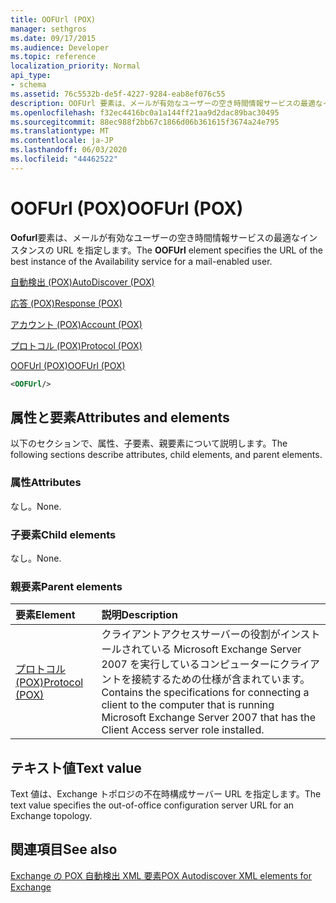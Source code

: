 ```yaml
---
title: OOFUrl (POX)
manager: sethgros
ms.date: 09/17/2015
ms.audience: Developer
ms.topic: reference
localization_priority: Normal
api_type:
- schema
ms.assetid: 76c5532b-de5f-4227-9284-eab8ef076c55
description: OOFUrl 要素は、メールが有効なユーザーの空き時間情報サービスの最適なインスタンスの URL を指定します。
ms.openlocfilehash: f32ec4416bc0a1a144ff21aa9d2dac89bac30495
ms.sourcegitcommit: 88ec988f2bb67c1866d06b361615f3674a24e795
ms.translationtype: MT
ms.contentlocale: ja-JP
ms.lasthandoff: 06/03/2020
ms.locfileid: "44462522"
---
```

# <a name="oofurl-pox"></a><span data-ttu-id="0d7be-103">OOFUrl (POX)</span><span class="sxs-lookup"><span data-stu-id="0d7be-103">OOFUrl (POX)</span></span>

<span data-ttu-id="0d7be-104">**Oofurl**要素は、メールが有効なユーザーの空き時間情報サービスの最適なインスタンスの URL を指定します。</span><span class="sxs-lookup"><span data-stu-id="0d7be-104">The **OOFUrl** element specifies the URL of the best instance of the Availability service for a mail-enabled user.</span></span> 
  
[<span data-ttu-id="0d7be-105">自動検出 (POX)</span><span class="sxs-lookup"><span data-stu-id="0d7be-105">AutoDiscover (POX)</span></span>](autodiscover-pox.md)
  
[<span data-ttu-id="0d7be-106">応答 (POX)</span><span class="sxs-lookup"><span data-stu-id="0d7be-106">Response (POX)</span></span>](response-pox.md)
  
[<span data-ttu-id="0d7be-107">アカウント (POX)</span><span class="sxs-lookup"><span data-stu-id="0d7be-107">Account (POX)</span></span>](account-pox.md)
  
[<span data-ttu-id="0d7be-108">プロトコル (POX)</span><span class="sxs-lookup"><span data-stu-id="0d7be-108">Protocol (POX)</span></span>](protocol-pox.md)
  
[<span data-ttu-id="0d7be-109">OOFUrl (POX)</span><span class="sxs-lookup"><span data-stu-id="0d7be-109">OOFUrl (POX)</span></span>](oofurl-pox.md)
  
```xml
<OOFUrl/>
```

## <a name="attributes-and-elements"></a><span data-ttu-id="0d7be-110">属性と要素</span><span class="sxs-lookup"><span data-stu-id="0d7be-110">Attributes and elements</span></span>

<span data-ttu-id="0d7be-111">以下のセクションで、属性、子要素、親要素について説明します。</span><span class="sxs-lookup"><span data-stu-id="0d7be-111">The following sections describe attributes, child elements, and parent elements.</span></span>
  
### <a name="attributes"></a><span data-ttu-id="0d7be-112">属性</span><span class="sxs-lookup"><span data-stu-id="0d7be-112">Attributes</span></span>

<span data-ttu-id="0d7be-113">なし。</span><span class="sxs-lookup"><span data-stu-id="0d7be-113">None.</span></span>
  
### <a name="child-elements"></a><span data-ttu-id="0d7be-114">子要素</span><span class="sxs-lookup"><span data-stu-id="0d7be-114">Child elements</span></span>

<span data-ttu-id="0d7be-115">なし。</span><span class="sxs-lookup"><span data-stu-id="0d7be-115">None.</span></span>
  
### <a name="parent-elements"></a><span data-ttu-id="0d7be-116">親要素</span><span class="sxs-lookup"><span data-stu-id="0d7be-116">Parent elements</span></span>

|<span data-ttu-id="0d7be-117">**要素**</span><span class="sxs-lookup"><span data-stu-id="0d7be-117">**Element**</span></span>|<span data-ttu-id="0d7be-118">**説明**</span><span class="sxs-lookup"><span data-stu-id="0d7be-118">**Description**</span></span>|
|:-----|:-----|
|[<span data-ttu-id="0d7be-119">プロトコル (POX)</span><span class="sxs-lookup"><span data-stu-id="0d7be-119">Protocol (POX)</span></span>](protocol-pox.md) <br/> |<span data-ttu-id="0d7be-120">クライアントアクセスサーバーの役割がインストールされている Microsoft Exchange Server 2007 を実行しているコンピューターにクライアントを接続するための仕様が含まれています。</span><span class="sxs-lookup"><span data-stu-id="0d7be-120">Contains the specifications for connecting a client to the computer that is running Microsoft Exchange Server 2007 that has the Client Access server role installed.</span></span>  <br/> |
   
## <a name="text-value"></a><span data-ttu-id="0d7be-121">テキスト値</span><span class="sxs-lookup"><span data-stu-id="0d7be-121">Text value</span></span>

<span data-ttu-id="0d7be-122">Text 値は、Exchange トポロジの不在時構成サーバー URL を指定します。</span><span class="sxs-lookup"><span data-stu-id="0d7be-122">The text value specifies the out-of-office configuration server URL for an Exchange topology.</span></span>
  
## <a name="see-also"></a><span data-ttu-id="0d7be-123">関連項目</span><span class="sxs-lookup"><span data-stu-id="0d7be-123">See also</span></span>



[<span data-ttu-id="0d7be-124">Exchange の POX 自動検出 XML 要素</span><span class="sxs-lookup"><span data-stu-id="0d7be-124">POX Autodiscover XML elements for Exchange</span></span>](pox-autodiscover-xml-elements-for-exchange.md)

